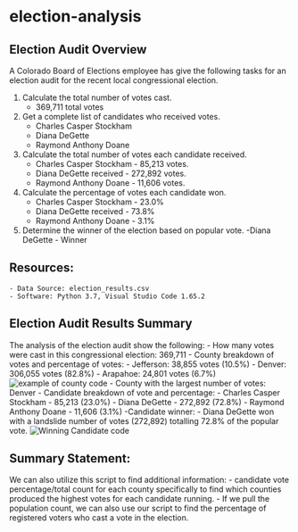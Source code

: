 # election-analysis

## Election Audit Overview
A Colorado Board of Elections employee has give the following tasks for an election audit for the recent local congressional election.

1. Calculate the total number of votes cast.
    - 369,711 total votes
2. Get a complete list of candidates who received votes.
    - Charles Casper Stockham
    - Diana DeGette
    - Raymond Anthony Doane
3. Calculate the total number of votes each candidate received.
    - Charles Casper Stockham - 85,213 votes.
    - Diana DeGette received - 272,892 votes.
    - Raymond Anthony Doane - 11,606 votes.
4. Calculate the percentage of votes each candidate won.
    - Charles Casper Stockham - 23.0%
    - Diana DeGette received - 73.8% 
    - Raymond Anthony Doane - 3.1%
5. Determine the winner of the election based on popular vote.
    -Diana DeGette - Winner

## Resources:
    - Data Source: election_results.csv
    - Software: Python 3.7, Visual Studio Code 1.65.2

## Election Audit Results Summary
The analysis of the election audit show the following:
    - How many votes were cast in this congressional election: 369,711
    - County breakdown of votes and percentage of votes:
        - Jefferson: 38,855 votes (10.5%)
        - Denver: 306,055 votes (82.8%)
        - Arapahoe: 24,801 votes (6.7%)
    ![example of county code](election-analysis/CountyCode.png)
    - County with the largest number of votes: Denver
    - Candidate breakdown of vote and percentage:
        - Charles Casper Stockham - 85,213 (23.0%)
        - Diana DeGette - 272,892 (72.8%)
        - Raymond Anthony Doane - 11,606 (3.1%)
    -Candidate winner:
        - Diana DeGette won with a landslide number of votes (272,892) totalling 72.8% of the popular vote.
    ![Winning Candidate code](election-analysis/WinningCandidate.png)
    
## Summary Statement: 
We can also utilize this script to find additional information: 
    - candidate vote percentage/total count for each county specifically to find which counties produced the highest votes for each candidate running. 
    - If we pull the population count, we can also use our script to find the percentage of registered voters who cast a vote in the election.

